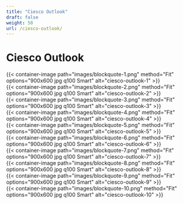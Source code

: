 ```yaml
---
title: "Ciesco Outlook"
draft: false
weight: 50
url: /ciesco-outlook/
---
```


# Ciesco Outlook

{{< container-image path="images/blockquote-1.png" method="Fit" options="900x600 jpg q100 Smart"  alt="ciesco-outlook-1" >}}
</br>
{{< container-image path="images/blockquote-2.png" method="Fit" options="900x600 jpg q100 Smart"  alt="ciesco-outlook-2" >}}
</br>
{{< container-image path="images/blockquote-3.png" method="Fit" options="900x600 jpg q100 Smart"  alt="ciesco-outlook-3" >}}
</br>
{{< container-image path="images/blockquote-4.png" method="Fit" options="900x600 jpg q100 Smart"  alt="ciesco-outlook-4" >}}
</br>
{{< container-image path="images/blockquote-5.png" method="Fit" options="900x600 jpg q100 Smart"  alt="ciesco-outlook-5" >}}
</br>
{{< container-image path="images/blockquote-6.png" method="Fit" options="900x600 jpg q100 Smart"  alt="ciesco-outlook-6" >}}
</br>
{{< container-image path="images/blockquote-7.png" method="Fit" options="900x600 jpg q100 Smart"  alt="ciesco-outlook-7" >}}
</br>
{{< container-image path="images/blockquote-8.png" method="Fit" options="900x600 jpg q100 Smart"  alt="ciesco-outlook-8" >}}
</br>
{{< container-image path="images/blockquote-9.png" method="Fit" options="900x600 jpg q100 Smart"  alt="ciesco-outlook-9" >}}
</br>
{{< container-image path="images/blockquote-10.png" method="Fit" options="900x600 jpg q100 Smart"  alt="ciesco-outlook-10" >}}